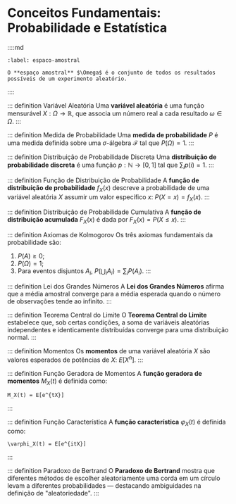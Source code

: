 # Conceitos Fundamentais: Probabilidade e Estatística

::::md
```{prf:definition}
:label: espaco-amostral

O **espaço amostral** $\Omega$ é o conjunto de todos os resultados possíveis de um experimento aleatório.
```
::::


::: definition Variável Aleatória
Uma **variável aleatória** é uma função mensurável $X : \Omega \to \mathbb{R}$, que associa um número real a cada resultado $\omega \in \Omega$.
:::

::: definition Medida de Probabilidade
Uma **medida de probabilidade** $P$ é uma medida definida sobre uma $\sigma$-álgebra $\mathcal{F}$ tal que $P(\Omega) = 1$.
:::

::: definition Distribuição de Probabilidade Discreta
Uma **distribuição de probabilidade discreta** é uma função $p: \mathbb{N} \to [0,1]$ tal que $\sum_i p(i) = 1$.
:::

::: definition Função de Distribuição de Probabilidade
A **função de distribuição de probabilidade** $f_X(x)$ descreve a probabilidade de uma variável aleatória $X$ assumir um valor específico $x$: $P(X = x) = f_X(x)$.
:::

::: definition Distribuição de Probabilidade Cumulativa
A **função de distribuição acumulada** $F_X(x)$ é dada por $F_X(x) = P(X \leq x)$.
:::

::: definition Axiomas de Kolmogorov
Os três axiomas fundamentais da probabilidade são:

1. $P(A) \geq 0$;
2. $P(\Omega) = 1$;
3. Para eventos disjuntos $A_i$, $P\left(\bigcup_i A_i\right) = \sum_i P(A_i)$.
   :::

::: definition Lei dos Grandes Números
A **Lei dos Grandes Números** afirma que a média amostral converge para a média esperada quando o número de observações tende ao infinito.
:::

::: definition Teorema Central do Limite
O **Teorema Central do Limite** estabelece que, sob certas condições, a soma de variáveis aleatórias independentes e identicamente distribuídas converge para uma distribuição normal.
:::

::: definition Momentos
Os **momentos** de uma variável aleatória $X$ são valores esperados de potências de $X$: $E[X^n]$.
:::

::: definition Função Geradora de Momentos
A **função geradora de momentos** $M_X(t)$ é definida como:

```{math}
M_X(t) = E[e^{tX}]
```

:::

::: definition Função Característica
A **função característica** $\varphi_X(t)$ é definida como:

```{math}
\varphi_X(t) = E[e^{itX}]
```

:::

::: definition Paradoxo de Bertrand
O **Paradoxo de Bertrand** mostra que diferentes métodos de escolher aleatoriamente uma corda em um círculo levam a diferentes probabilidades — destacando ambiguidades na definição de "aleatoriedade".
:::
